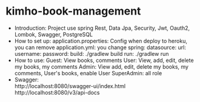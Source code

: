# kimho-book-management
- Introduction:
    Project use spring Rest, Data Jpa, Security, Jwt, Oauth2, Lombok, Swagger, PostgreSQL
- How to set up:
    application.properties: Config when deploy to heroku, you can remove 
    application.yml: you change
        spring:
            datasource:
                url:
                username:
                password:
    build: ./gradlew build
    run: ./gradlew run
- How to use:
    Guest: View books, comments
    User: View, add, edit, delete my books, my comments
    Admin: View add, edit, delete my books, my comments, User's books, enable User
    SuperAdmin: all role
- Swagger:    
    http://localhost:8080/swagger-ui/index.html
    http://localhost:8080/v3/api-docs
